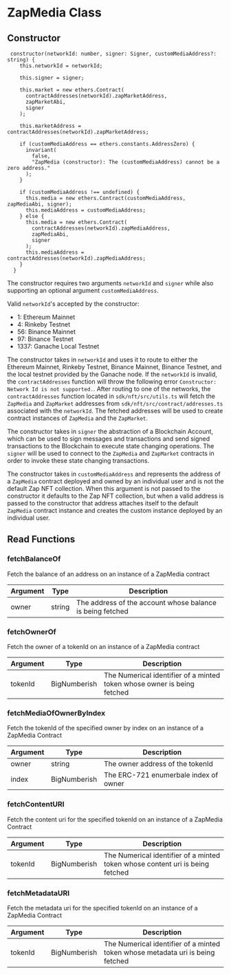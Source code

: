 # ZapMedia Class

## Constructor

```
 constructor(networkId: number, signer: Signer, customMediaAddress?: string) {
    this.networkId = networkId;

    this.signer = signer;

    this.market = new ethers.Contract(
      contractAddresses(networkId).zapMarketAddress,
      zapMarketAbi,
      signer
    );

    this.marketAddress = contractAddresses(networkId).zapMarketAddress;

    if (customMediaAddress == ethers.constants.AddressZero) {
      invariant(
        false,
        "ZapMedia (constructor): The (customMediaAddress) cannot be a zero address."
      );
    }

    if (customMediaAddress !== undefined) {
      this.media = new ethers.Contract(customMediaAddress, zapMediaAbi, signer);
      this.mediaAddress = customMediaAddress;
    } else {
      this.media = new ethers.Contract(
        contractAddresses(networkId).zapMediaAddress,
        zapMediaAbi,
        signer
      );
      this.mediaAddress = contractAddresses(networkId).zapMediaAddress;
    }
  }
```

The constructor requires two arguments `networkId` and `signer` while also supporting an optional argument `customMediaAddress`.

Valid `networkId`'s accepted by the constructor:

- 1: Ethereum Mainnet
- 4: Rinkeby Testnet
- 56: Binance Mainnet
- 97: Binance Testnet
- 1337: Ganache Local Testnet

The constructor takes in `networkId` and uses it to route to either the Ethereum Mainnet, Rinkeby Testnet, Binance Mainnet, Binance Testnet, and the local testnet provided by the Ganache node. If the `networkId` is invalid, the `contractAddresses` function will throw the following error `Constructor: Network Id is not supported.`. After routing to one of the networks, the `contractAddresses` function located in `sdk/nft/src/utils.ts` will fetch the `ZapMedia` and `ZapMarket` addresses from `sdk/nft/src/contract/addresses.ts` associated with the `networkId`. The fetched addresses will be used to create contract instances of `ZapMedia` and the `ZapMarket`.

The constructor takes in `signer` the abstraction of a Blockchain Account, which can be used to sign messages and transactions and send signed transactions to the Blockchain to execute state changing operations. The `signer` will be used to connect to the `ZapMedia` and `ZapMarket` contracts in order to invoke these state changing transactions.

The constructor takes in `customMediaAddress` and represents the address of a `ZapMedia` contract deployed and owned by an individual user and is not the default Zap NFT collection. When this argument is not passed to the constructor it defaults to the Zap NFT collection, but when a valid address is passed to the constructor that address attaches itself to the default `ZapMedia` contract instance and creates the custom instance deployed by an individual user.

## Read Functions

### fetchBalanceOf

Fetch the balance of an address on an instance of a ZapMedia contract

| **Argument** | **Type** | **Description**                                           |
| ------------ | -------- | --------------------------------------------------------- |
| owner        | string   | The address of the account whose balance is being fetched |

### fetchOwnerOf

Fetch the owner of a tokenId on an instance of a ZapMedia contract

| **Argument** | **Type**     | **Description**                                                         |
| ------------ | ------------ | ----------------------------------------------------------------------- |
| tokenId      | BigNumberish | The Numerical identifier of a minted token whose owner is being fetched |

### fetchMediaOfOwnerByIndex

Fetch the tokenId of the specified owner by index on an instance of a ZapMedia Contract

| **Argument** | **Type**     | **Description**                       |
| ------------ | ------------ | ------------------------------------- |
| owner        | string       | The owner address of the tokenId      |
| index        | BigNumberish | The ERC-721 enumerbale index of owner |

### fetchContentURI

Fetch the content uri for the specified tokenId on an instance of a ZapMedia Contract

| **Argument** | **Type**     | **Description**                                                               |
| ------------ | ------------ | ----------------------------------------------------------------------------- |
| tokenId      | BigNumberish | The Numerical identifier of a minted token whose content uri is being fetched |

### fetchMetadataURI

Fetch the metadata uri for the specified tokenId on an instance of a ZapMedia Contract

| **Argument** | **Type**     | **Description**                                                                |
| ------------ | ------------ | ------------------------------------------------------------------------------ |
| tokenId      | BigNumberish | The Numerical identifier of a minted token whose metadata uri is being fetched |
